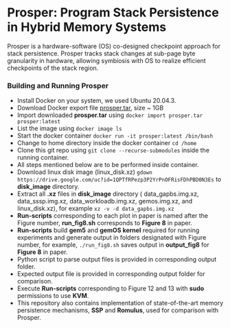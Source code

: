 # Prosper: Program Stack Persistence in Hybrid Memory Systems
Prosper is a hardware-software (OS) co-designed checkpoint approach for stack persistence. Prosper tracks stack changes at sub-page byte granularity in hardware, allowing symbiosis with OS to realize efficient checkpoints of the stack region.

### Building and Running Prosper
- Install Docker on your system, we used Ubuntu 20.04.3.
- Download Docker export file [prosper.tar](https://iitk-my.sharepoint.com/:u:/g/personal/kparun_iitk_ac_in/EQRtpc9JHR1JlMByP-Evg6QBudagDQNgeBV2I_aBUOTshQ?e=TCvZI7), size ~ 1GB
- Import downloaded **prosper.tar** using `docker import prosper.tar prosper:latest`
- List the image using `docker image ls`
- Start the docker container `docker run -it prosper:latest /bin/bash`
- Change to home directory inside the docker container `cd /home`
- Clone this git repo using `git clone --recurse-submodules` inside the running container.
- All steps mentioned below are to be performed inside container.
- Download linux disk image (linux_disk.xz) `gdown https://drive.google.com/uc?id=1QPTfRPezp3P2YrPnOFRisFDhPBD0N3Es` to **disk_image** directory.
- Extract all **.xz** files in **disk_image** directory ( data_gapbs.img.xz, data_sssp.img.xz, data_workloadb.img.xz, gemos.img.xz, and linux_disk.xz), for example `xz -v -d data_gapbs.img.xz`
- **Run-scripts** corresponding to each plot in paper is named after the Figure number, **run_fig8.sh** corresponds to **Figure 8** in paper.
- **Run-scripts** build **gem5** and **gemOS kernel** required for running experiments and generate output in folders designated with Figure number, for example, `./run_fig8.sh` saves output in **output_fig8** for **Figure 8** in paper.
- Python script to parse output files is provided in corresponding output folder.
- Expected output file is provided in corresponding output folder for comparison.
- Execute **Run-scripts** corresponding to Figure 12 and 13 with **sudo** permissions to use **KVM**.
- This repository also contains implementation of state-of-the-art memory persistence mechanisms, **SSP** and **Romulus**, used for comparison with Prosper.

